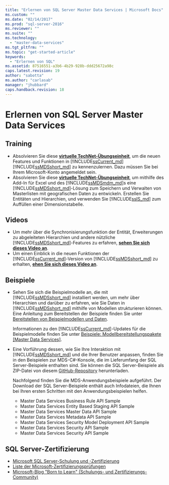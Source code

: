 ```yaml
---
title: "Erlernen von SQL Server Master Data Services | Microsoft Docs"
ms.custom: ""
ms.date: "02/14/2017"
ms.prod: "sql-server-2016"
ms.reviewer: ""
ms.suite: ""
ms.technology: 
  - "master-data-services"
ms.tgt_pltfrm: ""
ms.topic: "get-started-article"
keywords: 
  - "Erlernen von SQL"
ms.assetid: 87516551-a3b6-4b29-928b-ddd25672a98c
caps.latest.revision: 19
author: "sabotta"
ms.author: "carlasab"
manager: "jhubbard"
caps.handback.revision: 18
---
```

# Erlernen von SQL Server Master Data Services
  
  
## Training  
* Absolvieren Sie diese [**virtuelle TechNet-Übungseinheit**](https://vlabs.holsystems.com/vlabs/technet?eng=VLabs&auth=none&src=vlabs&altadd=true&labid=23113&lod=true), um die neuen Features und Funktionen in [!INCLUDE[ssCurrent_md](../includes/sscurrent-md.md)] [!INCLUDE[ssMDSshort_md](../includes/ssmdsshort-md.md)] zu kennenzulernen. Dazu müssen Sie bei Ihrem Microsoft-Konto angemeldet sein.  
* Absolvieren Sie diese [**virtuelle TechNet-Übungseinheit**](https://vlabs.holsystems.com/vlabs/technet?eng=VLabs&auth=none&src=vlabs&altadd=true&labid=23112&lod=true), um mithilfe des Add-In für Excel und des [!INCLUDE[ssMDSmdm_md](../includes/ssmdsmdm-md.md)]s eine [!INCLUDE[ssMDSshort_md](../includes/ssmdsshort-md.md)]-Lösung zum Speichern und Verwalten von Masterlisten mit geografischen Daten zu entwickeln. Erstellen Sie Entitäten und Hierarchien, und verwenden Sie [!INCLUDE[ssIS_md](../includes/ssis-md.md)] zum Auffüllen einer Dimensionstabelle.  
  
## Videos  
* Um mehr über die Synchronisierungsfunktion der Entität, Erweiterungen zu abgeleiteten Hierarchien und andere nützliche [!INCLUDE[ssMDSshort_md](../includes/ssmdsshort-md.md)]-Features zu erfahren, [**sehen Sie sich dieses Video an**](https://www.youtube.com/watch?v=6lQSc-eLkvk).  
* Um einen Einblick in die neuen Funktionen der [!INCLUDE[ssCurrent_md](../includes/sscurrent-md.md)]-Version von [!INCLUDE[ssMDSshort_md](../includes/ssmdsshort-md.md)] zu erhalten, [**ehen Sie sich dieses Video an**](https://www.youtube.com/watch?v=cKA72FpOVxI).  
  
## Beispiele  
* Sehen Sie sich die Beispielmodelle an, die mit [!INCLUDE[ssMDSshort_md](../includes/ssmdsshort-md.md)] installiert werden, um mehr über Hierarchien und darüber zu erfahren, wie Sie Daten in [!INCLUDE[ssMDSshort_md](../includes/ssmdsshort-md.md)] mithilfe von Modellen strukturieren können. Eine Anleitung zum Bereitstellen der Beispiele finden Sie unter [Bereitstellen von Beispielmodellen und Daten](../sql-server/media/master-data-services.png#deploySample).   
  
    Informationen zu den [!INCLUDE[ssCurrent_md](../includes/sscurrent-md.md)]-Updates für die Beispielmodelle finden Sie unter [Beispiele: Modellbereitstellungspakete [Master Data Services]](Samples%3a%20Model%20Deployment%20Packages%20%28Master%20Data%20Services%29.xml).  
  
* Eine Vorführung dessen, wie Sie Ihre Interaktion mit [!INCLUDE[ssMDSshort_md](../includes/ssmdsshort-md.md)] und die Ihrer Benutzer anpassen, finden Sie in den Beispielen zur MDS-C#-Konsole, die im Lieferumfang der SQL Server-Beispiele enthalten sind. Sie können die SQL Server-Beispiele als ZIP-Datei von diesem [GitHub-Repository](https://github.com/Microsoft/sql-server-samples) herunterladen.  
  
    Nachfolgend finden Sie die MDS-Anwendungsbeispiele aufgeführt. Der Download der SQL Server-Beispiele enthält auch Infodateien, die Ihnen bei Ihren ersten Schritten mit den Anwendungsbeispielen helfen.  
    * Master Data Services Business Rule API Sample  
    * Master Data Services Entity Based Staging API Sample  
    * Master Data Services Master Data API Sample  
    * Master Data Services Metadata API Sample  
    * Master Data Services Security Model Deployment API Sample  
    * Master Data Services Security API Sample  
    * Master Data Services Security API Sample  
  
## SQL Server-Zertifizierung  
* [Microsoft SQL Server-Schulung und -Zertifizierung](https://www.microsoft.com/en-us/learning/sql-training.aspx)  
* [Liste der Microsoft-Zertifizierungsprüfungen](https://www.microsoft.com/en-us/learning/exam-list.aspx)  
* [Microsoft-Blog "Born to Learn" (Schulungs- und Zertifizierungs-Community)](https://borntolearn.mslearn.net/b/weblog/archive/2016/03)  
  
  
  
  
  
  
